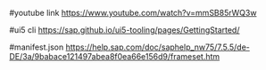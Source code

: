 #youtube link
https://www.youtube.com/watch?v=mmSB85rWQ3w

#ui5 cli
https://sap.github.io/ui5-tooling/pages/GettingStarted/

#manifest.json
https://help.sap.com/doc/saphelp_nw75/7.5.5/de-DE/3a/9babace121497abea8f0ea66e156d9/frameset.htm
